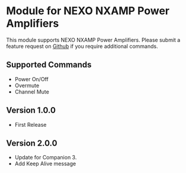 # Module for NEXO NXAMP Power Amplifiers

This module supports NEXO NXAMP Power Amplifiers. Please submit a feature request on [Github](https://github.com/bitfocus/companion-module-nexo-nxamp/issues) if you require additional commands.

## Supported Commands

- Power On/Off
- Overmute
- Channel Mute

## Version 1.0.0

- First Release

## Version 2.0.0

- Update for Companion 3.
- Add Keep Alive message
